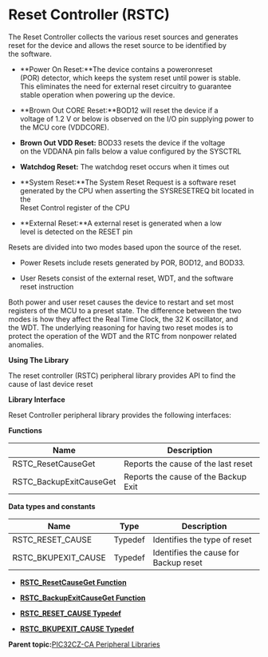 # Reset Controller \(RSTC\)

The Reset Controller collects the various reset sources and generates<br />reset for the device and allows the reset source to be identified by<br />the software.

-   **Power On Reset:**The device contains a poweronreset<br />\(POR\) detector, which keeps the system reset until power is stable.<br />This eliminates the need for external reset circuitry to guarantee<br />stable operation when powering up the device.

-   **Brown Out CORE Reset:**BOD12 will reset the device if a<br />voltage of 1.2 V or below is observed on the I/O pin supplying power to<br />the MCU core \(VDDCORE\).

-   **Brown Out VDD Reset:** BOD33 resets the device if the voltage<br />on the VDDANA pin falls below a value configured by the SYSCTRL

-   **Watchdog Reset:** The watchdog reset occurs when it times out

-   **System Reset:**The System Reset Request is a software reset<br />generated by the CPU when asserting the SYSRESETREQ bit located in the<br />Reset Control register of the CPU

-   **External Reset:**A external reset is generated when a low<br />level is detected on the RESET pin


Resets are divided into two modes based upon the source of the reset.

-   Power Resets include resets generated by POR, BOD12, and BOD33.

-   User Resets consist of the external reset, WDT, and the software<br />reset instruction


Both power and user reset causes the device to restart and set most<br />registers of the MCU to a preset state. The difference between the two<br />modes is how they affect the Real Time Clock, the 32 K oscillator, and<br />the WDT. The underlying reasoning for having two reset modes is to<br />protect the operation of the WDT and the RTC from nonpower related<br />anomalies.

**Using The Library**

The reset controller \(RSTC\) peripheral library provides API to find the<br />cause of last device reset

**Library Interface**

Reset Controller peripheral library provides the following interfaces:

**Functions**

|Name|Description|
|----|-----------|
|RSTC\_ResetCauseGet|Reports the cause of the last reset|
|RSTC\_BackupExitCauseGet|Reports the cause of the Backup Exit|

**Data types and constants**

|Name|Type|Description|
|----|----|-----------|
|RSTC\_RESET\_CAUSE|Typedef|Identifies the type of reset|
|RSTC\_BKUPEXIT\_CAUSE|Typedef|Identifies the cause for Backup reset|

-   **[RSTC\_ResetCauseGet Function](GUID-F9114EE2-02F3-4B3A-9AB7-567D398A3B22.md)**  

-   **[RSTC\_BackupExitCauseGet Function](GUID-EAFB7548-A22E-4033-9289-05EA978EDF6E.md)**  

-   **[RSTC\_RESET\_CAUSE Typedef](GUID-ACBA10AD-C6BE-417C-A742-1D64D99C9F37.md)**  

-   **[RSTC\_BKUPEXIT\_CAUSE Typedef](GUID-0220E55E-5711-43D7-B19C-1BE6D327D4E5.md)**  


**Parent topic:**[PIC32CZ-CA Peripheral Libraries](GUID-7EAC3718-3D58-4007-AB2A-A0E3C167A2DF.md)

